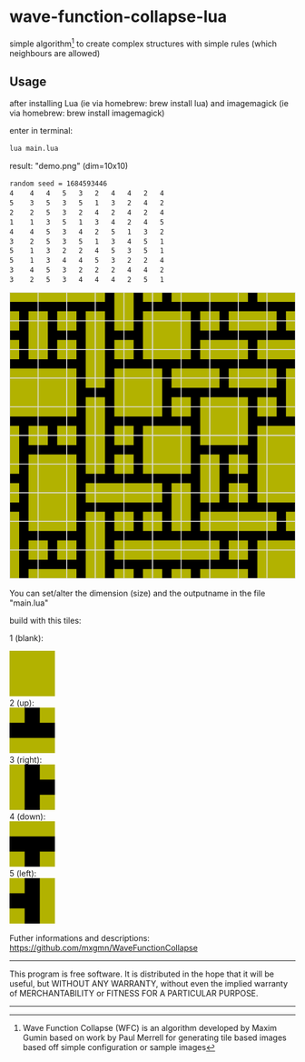 # wave-function-collapse-lua
simple algorithm[^1] to create complex structures with simple rules (which neighbours are allowed)

## Usage

after installing Lua (ie via homebrew: brew install lua)
and imagemagick (ie via homebrew: brew install imagemagick)

enter in terminal: 
```bash
lua main.lua
```
result: "demo.png" (dim=10x10)
```bash
random seed = 1684593446
4	 4	 4	 5	 3	 2	 4	 4	 2	 4
5	 3	 5	 3	 5	 1	 3	 2	 4	 2
2	 2	 5	 3	 2	 4	 2	 4	 2	 4
1	 1	 3	 5	 1	 3	 4	 2	 4	 5
4	 4	 5	 3	 4	 2	 5	 1	 3	 2
3	 2	 5	 3	 5	 1	 3	 4	 5	 1
5	 1	 3	 2	 2	 4	 5	 3	 5	 1
5	 1	 3	 4	 4	 5	 3	 2	 2	 4
3	 4	 5	 3	 2	 2	 2	 4	 4	 2
3	 2	 5	 3	 4	 4	 4	 2	 5	 1
```
<div align="left"><img src="tiles/demo.png" width="680px"</img></div> 

You can set/alter the dimension (size) and the outputname in the file "main.lua" 

build with this tiles:

1 (blank): 
<div align="left"><img src="tiles/blank.png" width="80px"</img></div> 
2 (up):  
<div align="left"><img src="tiles/up.png" width="80px"</img></div>  
3 (right): 
<div align="left"><img src="tiles/right.png" width="80px"</img></div>      
4 (down): 
<div align="left"><img src="tiles/down.png" width="80px"</img></div>    
5 (left): 
<div align="left"><img src="tiles/left.png" width="80px"</img></div>     


Futher informations and descriptions: https://github.com/mxgmn/WaveFunctionCollapse

[^1]: Wave Function Collapse (WFC) is an algorithm developed by Maxim Gumin based on work by Paul Merrell for generating tile based images based off simple configuration or sample images
*************
This program is free software. It is distributed in the hope that it will be useful, but WITHOUT ANY WARRANTY, without even the implied warranty of MERCHANTABILITY or FITNESS FOR A PARTICULAR PURPOSE. 
*************
